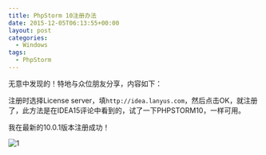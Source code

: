 ```yaml
---
title: PhpStorm 10注册办法
date: 2015-12-05T06:13:55+00:00
layout: post
categories:
  - Windows
tags:
  - PhpStorm
---
```


无意中发现的！特地与众位朋友分享，内容如下：

注册时选择License server，填`http://idea.lanyus.com`，然后点击OK，就注册了，此方法是在IDEA15评论中看到的，试了一下PHPSTORM10，一样可用。

我在最新的10.0.1版本注册成功！

![1](https://res.cloudinary.com/the-backyard-of-stanley/image/upload/v1449669739/phpstorm-10%E6%B3%A8%E5%86%8C%E5%8A%9E%E6%B3%95-1449358788_ekvnf1.jpg)

